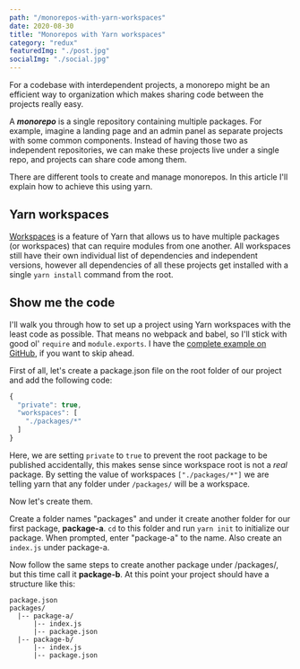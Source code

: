 ```yaml
---
path: "/monorepos-with-yarn-workspaces"
date: 2020-08-30
title: "Monorepos with Yarn workspaces"
category: "redux"
featuredImg: "./post.jpg"
socialImg: "./social.jpg"
---
```



For a codebase with interdependent projects, a monorepo might be an efficient way to organization which makes sharing code between the projects really easy.

A ***monorepo*** is a single repository containing multiple packages. For example, imagine a landing page and an admin panel as separate projects with some common components. Instead of having those two as independent repositories, we can make these projects live under a single repo, and projects can share code among them.  

There are different tools to create and manage monorepos. In this article I'll explain how to achieve this using yarn.

## Yarn workspaces  

[Workspaces](https://classic.yarnpkg.com/en/docs/workspaces/) is a feature of Yarn that allows us to have multiple packages (or workspaces) that can require modules from one another. All workspaces still have their own individual list of dependencies and independent versions, however all dependencies of all these projects get installed with a single `yarn install` command from the root. 

## Show me the code  

I'll walk you through how to set up a project using Yarn workspaces with the least code as possible. That means no webpack and babel, so I'll stick with good ol' `require` and `module.exports`. I have the [complete example on GitHub](https://github.com/wunnle/yarn-workspaces-example), if you want to skip ahead.

First of all, let's create a package.json file on the root folder of our project and add the following code:

```js
{
  "private": true,
  "workspaces": [
    "./packages/*"
  ]
}
```
  
  
Here, we are setting `private` to `true` to prevent the root package to be published accidentally, this makes sense since workspace root is not a *real* package. By setting the value of workspaces `["./packages/*"]` we are telling yarn that any folder under `/packages/` will be a workspace.   

Now let's create them.

Create a folder names "packages" and under it create another folder for our first package, **package-a**. `cd` to this folder and run `yarn init` to initialize our package. When prompted, enter "package-a" to the name. Also create an `index.js` under package-a.

Now follow the same steps to create another package under /packages/, but this time call it **package-b**. At this point your project should have a structure like this:

```
package.json    
packages/
  |-- package-a/  
      |-- index.js  
      |-- package.json  
  |-- package-b/  
      |-- index.js  
      |-- package.json  
```
